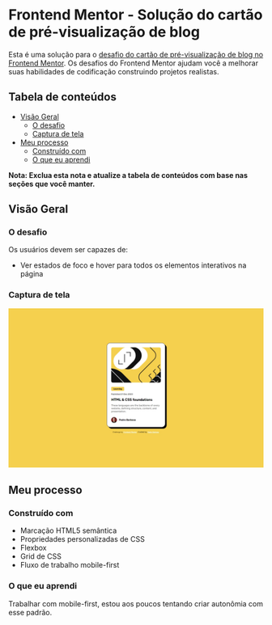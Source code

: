 # Frontend Mentor - Solução do cartão de pré-visualização de blog

Esta é uma solução para o [desafio do cartão de pré-visualização de blog no Frontend Mentor](https://www.frontendmentor.io/challenges/blog-preview-card-ckPaj01IcS). Os desafios do Frontend Mentor ajudam você a melhorar suas habilidades de codificação construindo projetos realistas.

## Tabela de conteúdos

- [Visão Geral](#visão-geral)
  - [O desafio](#o-desafio)
  - [Captura de tela](#captura-de-tela)
- [Meu processo](#meu-processo)
  - [Construído com](#construído-com)
  - [O que eu aprendi](#o-que-eu-aprendi)

**Nota: Exclua esta nota e atualize a tabela de conteúdos com base nas seções que você manter.**

## Visão Geral

### O desafio

Os usuários devem ser capazes de:

- Ver estados de foco e hover para todos os elementos interativos na página

### Captura de tela

![](./preview.jpeg)

## Meu processo

### Construído com

- Marcação HTML5 semântica
- Propriedades personalizadas de CSS
- Flexbox
- Grid de CSS
- Fluxo de trabalho mobile-first

### O que eu aprendi

Trabalhar com mobile-first, estou aos poucos tentando criar autonômia com esse padrão.
